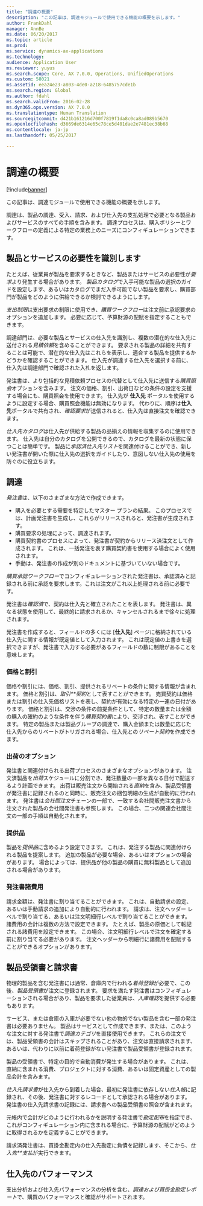 ```yaml
---
title: "調達の概要"
description: "この記事は、調達モジュールで使用できる機能の概要を示します。"
author: FrankDahl
manager: AnnBe
ms.date: 06/20/2017
ms.topic: article
ms.prod: 
ms.service: dynamics-ax-applications
ms.technology: 
audience: Application User
ms.reviewer: yuyus
ms.search.scope: Core, AX 7.0.0, Operations, UnifiedOperations
ms.custom: 58021
ms.assetid: eea24e23-a803-4de0-a218-6485757cde1b
ms.search.region: Global
ms.author: fdahl
ms.search.validFrom: 2016-02-28
ms.dyn365.ops.version: AX 7.0.0
ms.translationtype: Human Translation
ms.sourcegitcommit: d421b161216d700f7819f1da8c0ca8ad089b5670
ms.openlocfilehash: d3669de6314e65c78ce5d401dae2e7481ec38b68
ms.contentlocale: ja-jp
ms.lasthandoff: 05/25/2017

---
```


# <a name="procurement-and-sourcing-overview"></a>調達の概要

[!include[banner](../includes/banner.md)]


この記事は、調達モジュールで使用できる機能の概要を示します。

調達は、製品の調達、受入、請求、および仕入先の支払処理で必要となる製品およびサービスのすべての手順を含みます。 調達プロセスは、購入ポリシーとワークフローの定義による特定の業務上のニーズにコンフィギュレーションできます。

## <a name="identifying-a-need-for-product-and-services"></a>製品とサービスの必要性を識別します
たとえば、従業員が製品を要求するときなど、製品またはサービスの必要性が*要求*より発生する場合があります。 *製品カタログ*で入手可能な製品の選択のガイドを設定します、あるいはカタログでまだ入手可能でない製品を要求し、購買部門が製品をどのように供給できるか検討できるようにします。  

*支出制限*は支出要求の制限に使用でき、*購買ワークフロー*は注文前に承認要求のオプションを追加します。 必要に応じて、予算財源の配賦を指定することもできます。  
  
調達部門は、必要な製品とサービスの仕入先を識別し、複数の潜在的な仕入先に送付される*見積依頼*を含めることができます。 要求される製品の詳細を共有することは可能で、潜在的な仕入先はこれらを表示し、適合する製品を提供するかどうかを確認することができます。 仕入先が調達する仕入先を選択する前に、仕入先は調達部門で確認された入札を返します。  

発注書は、より包括的な見積依頼プロセスの代替として仕入先に送信する*購買照会*オプションを含みます。 注文の価格、割引、出荷日などの条件の設定を支援する場合にも、購買照会を使用できます。 仕入先が **仕入先** ポータルを使用するように設定する場合、購買照会機能は無効になります。 代わりに、順序は**仕入先**ポータルで共有され、*確認要求*が送信されると、仕入先は直接注文を確認できます。  

*仕入先カタログ*は仕入先が供給する製品の品揃えの情報を収集するのに使用できます。 仕入先は自分のカタログを公開できるので、カタログを最新の状態に保つことは簡単です。 製品に*承認済仕入先リスト*を関連付けることができ、新しい発注書が開いた際に仕入先の選択をガイドしたり、意図しない仕入先の使用を防ぐのに役立ちます。

## <a name="procurement"></a>調達
*発注書*は、以下のさまざまな方法で作成できます。

-   購入を必要とする需要を特定したマスター プランの結果。 このプロセスでは、計画発注書を生成し、これらがリリースされると、発注書が生成されます。
-   購買要求の処理によって、調達されます。
-   購買契約書のプロセスによって、発注書が契約からリリース済注文として作成されます。 これは、一括発注を表す購買契約書を使用する場合によく使用されます。
-   手動は、発注書の作成が別のドキュメントに基づいていない場合です。

*購買承認ワークフロー*でコンフィギュレーションされた発注書は、承認済みと記録される前に承認を要求します。これは注文がこれ以上処理される前に必要です。  

発注書は*確認済*で、契約は仕入先と確立されたことを表します。 発注書は、異なる状態を使用して、最終的に請求されるか、キャンセルされるまで徐々に処理されます。  

発注書を作成すると、フィールドの多くには [**仕入先**] ページに格納されている仕入先に関する情報が既定値として入力されます。 これは既定値の上書きを選択できますが、発注書で入力する必要があるフィールドの数に制限があることを意味します。

### <a name="prices-and-discounts"></a>価格と割引

価格や割引には、価格、割引、提供されるリベートの条件に関する情報が含まれます。 価格と割引は、*取引**契約*として表すことができます。 売買契約は価格または割引の仕入先価格リストを表し、契約が有効になる特定の一連の日付があります。 価格と割引は、交渉の条件の前提条件として、特定の数量または金額の購入の確約のような条件を伴う*購買契約書*により、交渉され、表すことができます。 特定の製品または製品グループの調達で、購入金額または数量に応じた仕入先からのリベートがトリガされる場合、仕入先との*リベート契約*を作成できます。

### <a name="delivery-options"></a>出荷のオプション

発注書と関連付けられる出荷プロセスのさまざまなオプションがあります。 注文済製品を*出荷*スケジュールに分割でき、発注数量の一部を異なる日付で配送するよう計画できます。 出荷は販売注文から開始される*直納*を含み、製品受領書が発注書に記録されるのと同時に、販売注文の梱包明細の生成が自動的に行われます。 発注書は*会社間注文*チェーンの一部で、一致する会社間販売注文書から注文された製品の会社間発注書も参照します。 この場合、二つの関連会社間注文の一部の手順は自動化されます。

### <a name="supplementary-items"></a>提供品

製品を*提供品*に含めるよう設定できます。 これは、発注する製品に関連付けられる製品を提案します。 追加の製品が必要な場合、あるいはオプションの場合があります。 場合によっては、提供品が他の製品の購買に無料製品として追加される場合があります。

### <a name="purchase-order-charges"></a>発注書諸費用

請求金額は、発注書に割り当てることができます。 これは、自動請求の設定、あるいは手動請求の追加により自動的に行われます。 請求は、注文ヘッダー レベルで割り当てる、あるいは注文明細行レベルで割り当てることができます。 諸費用の会計は複数の方法で設定できます。 たとえば、製品の原価として転記される諸費用を設定できます。 この場合、注文明細行レベルで注文を確定する前に割り当てる必要があります。 注文ヘッダーから明細行に諸費用を配賦することができるオプションがあります。

## <a name="product-receipt-and-invoicing"></a>製品受領書と請求書
物理的製品を含む発注書には通常、倉庫内で行われる*着荷登録*が必要で、この後、*製品受領書*が注文に登録されます。 要求を満たす発注書はコンフィギュレーションされる場合があり、製品を要求した従業員は、*入庫確認*を提供する必要もあります。  

サービス、または倉庫の入庫が必要でない他の物的でない製品を含む一部の発注書は必要ありません。 製品はサービスとして作成できます、または、このような注文に対する発注書で*調達カテゴリ*を直接使用できます。 これらの注文では、製品受領書の会計はスキップされることがあり、注文は直接請求されます、あるいは、代わりに以前に着荷登録がない発注書で製品受領書が登録されます。  

製品の受領書で、特定の目的で自動消費が発生する場合があります。 これは、直納に含まれる消費、プロジェクトに対する消費、あるいは固定資産としての製品会計を含みます。  

*仕入先請求書*が仕入先から到着した場合、最初に発注書に依存しない*仕入帳*に記録され、その後、発注書に対するレコードとして承認される場合があります。 発注書の仕入先請求書の記録には、請求書への製品受領書の照合が含まれます。  

元帳内で会計がどのように行われるかを説明する発注書で*勘定配布*を指定でき、これがコンフィギュレーション内に含まれる場合に、予算財源の配賦がどのように取得されるかを定義することができます。  

請求済発注書は、買掛金勘定内の仕入先勘定に負債を記録します、そこから、*仕入先**支払*が実行できます。

## <a name="vendor-performance"></a>仕入先のパフォーマンス
支出分析および仕入先パフォーマンスの分析を含む、*調達および買掛金勘定レポート*で、購買のパフォーマンスと確認がサポートされます。




